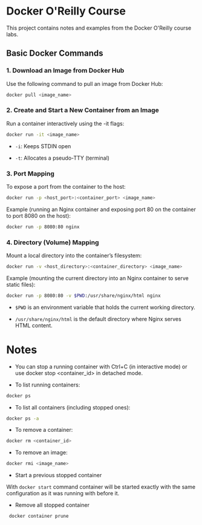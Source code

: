 # Docker O'Reilly Course

This project contains notes and examples from the Docker O'Reilly course labs.

## Basic Docker Commands

### 1. Download an Image from Docker Hub

Use the following command to pull an image from Docker Hub:

```bash
docker pull <image_name>
```
### 2. Create and Start a New Container from an Image

Run a container interactively using the -it flags:

```bash
docker run -it <image_name>
```

- ```-i```: Keeps STDIN open

- ```-t```: Allocates a pseudo-TTY (terminal)

### 3. Port Mapping

To expose a port from the container to the host:
```bash
docker run -p <host_port>:<container_port> <image_name>
```
Example (running an Nginx container and exposing port 80 on the container to port 8080 on the host):

```bash
docker run -p 8080:80 nginx
```

### 4. Directory (Volume) Mapping

Mount a local directory into the container’s filesystem:

```bash
docker run -v <host_directory>:<container_directory> <image_name>
```

Example (mounting the current directory into an Nginx container to serve static files):

```bash
docker run -p 8080:80 -v $PWD:/usr/share/nginx/html nginx
```

- ```$PWD``` is an environment variable that holds the current working directory.

- ```/usr/share/nginx/html``` is the default directory where Nginx serves HTML content.

# Notes

- You can stop a running container with Ctrl+C (in interactive mode) or use docker stop <container_id> in detached mode.

- To list running containers:

```bash
docker ps
```

- To list all containers (including stopped ones):

```bash
docker ps -a
```

- To remove a container:

```bash
docker rm <container_id>
```

- To remove an image:

```bash
docker rmi <image_name>
```

- Start a previous stopped container

With ```docker start``` command container will be started exactly with the same configuration as it was running with before it.

- Remove all stopped container

``` docker container prune```
